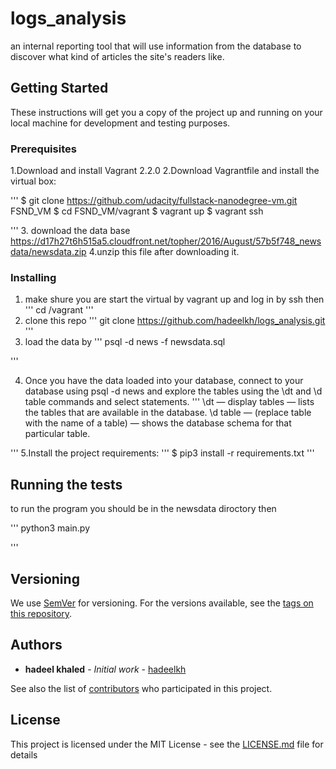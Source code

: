 # logs_analysis

an internal reporting tool that will use information from the database to discover what kind of articles the site's readers like.

## Getting Started

These instructions will get you a copy of the project up and running on your local machine for development and testing purposes.

### Prerequisites

1.Download and install Vagrant 2.2.0
2.Download Vagrantfile and install the virtual box:

'''
$ git clone https://github.com/udacity/fullstack-nanodegree-vm.git FSND_VM
$ cd FSND_VM/vagrant
$ vagrant up
$ vagrant ssh

'''
3. download the data base  https://d17h27t6h515a5.cloudfront.net/topher/2016/August/57b5f748_newsdata/newsdata.zip
4.unzip this file after downloading it.


### Installing

1. make shure you are start the virtual by vagrant up and log in by ssh then ''' cd /vagrant '''
2. clone this repo 
'''
git clone https://github.com/hadeelkh/logs_analysis.git
'''
3. load the data by
'''
psql -d news -f newsdata.sql

'''

4. Once you have the data loaded into your database, connect to your database using psql -d news and explore the tables using the \dt and \d table commands and select statements.
'''
\dt — display tables — lists the tables that are available in the database.
\d table — (replace table with the name of a table) — shows the database schema for that particular table.

'''
5.Install the project requirements:
'''
$ pip3 install -r requirements.txt
'''

## Running the tests

to run the program you should be in the newsdata diroctory then

'''
python3 main.py

'''
## Versioning

We use [SemVer](http://semver.org/) for versioning. For the versions available, see the [tags on this repository](https://github.com/hadeelkh/logs_analysis/tags). 

## Authors

* **hadeel khaled** - *Initial work* - [hadeelkh](https://github.com/hadeelkh)

See also the list of [contributors](https://github.com/hadeelkh/project/contributors) who participated in this project.

## License

This project is licensed under the MIT License - see the [LICENSE.md](LICENSE.md) file for details
